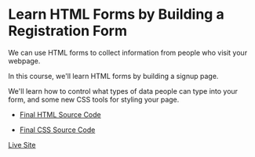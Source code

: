 # Learn HTML Forms by Building a Registration Form

We can use HTML forms to collect information from people who visit your webpage.

In this course, we'll learn HTML forms by building a signup page.

We'll learn how to control what types of data people can type into your form, and some new CSS tools for styling your page.

- [Final HTML Source Code](https://github.com/CERTIFIED2003/freeCodeCamp/blob/main/Responsive%20Web%20Design/04-Learn%20HTML%20Forms%20by%20Building%20a%20Registration%20Form/RegistrationForm.html)

- [Final CSS Source Code](https://github.com/CERTIFIED2003/freeCodeCamp/blob/main/Responsive%20Web%20Design/04-Learn%20HTML%20Forms%20by%20Building%20a%20Registration%20Form/styles.css)

[Live Site](https://RegistrationForm.certified2003.repl.co)
